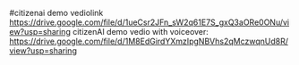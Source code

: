 #citizenai demo vediolink https://drive.google.com/file/d/1ueCsr2JFn_sW2q61E7S_gxQ3aORe0ONu/view?usp=sharing
citizenAI demo vedio with voiceover: https://drive.google.com/file/d/1M8EdGirdYXmzIpgNBVhs2qMczwqnUd8R/view?usp=sharing
